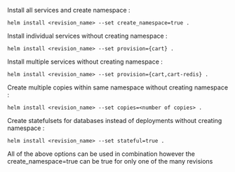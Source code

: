 Install all services and create namespace :

`helm install <revision_name> --set create_namespace=true .`

Install individual services without creating namespace : 

`helm install <revision_name> --set provision={cart} .`

Install multiple services without creating namespace :

`helm install <revision_name> --set provision={cart,cart-redis} .`

Create multiple copies within same namespace without creating namespace :

`helm install <revision_name> --set copies=<number of copies> .`

Create statefulsets for databases instead of deployments without creating namespace :

`helm install <revision_name> --set stateful=true .`

All of the above options can be used in combination however the create_namespace=true can be true for only one of the many revisions